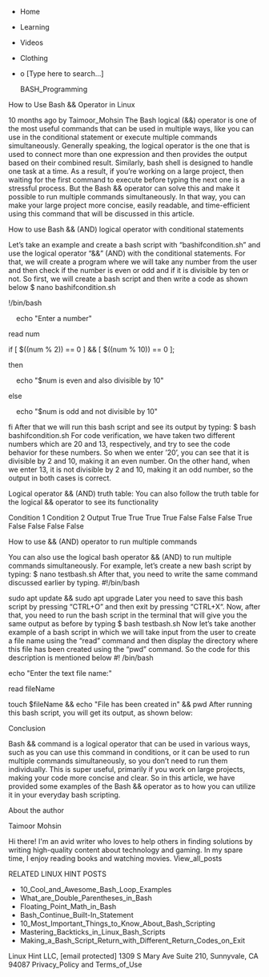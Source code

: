 





















































* Home
* Learning
* Videos
* Clothing
*
  o [Type here to search...]


   BASH_Programming


How to Use Bash && Operator in Linux

10 months ago
by Taimoor_Mohsin
The Bash logical (&&) operator is one of the most useful commands that can be
used in multiple ways, like you can use in the conditional statement or execute
multiple commands simultaneously. Generally speaking, the logical operator is
the one that is used to connect more than one expression and then provides the
output based on their combined result.
Similarly, bash shell is designed to handle one task at a time. As a result, if
you’re working on a large project, then waiting for the first command to
execute before typing the next one is a stressful process. But the Bash &&
operator can solve this and make it possible to run multiple commands
simultaneously. In that way, you can make your large project more concise,
easily readable, and time-efficient using this command that will be discussed
in this article.

How to use Bash && (AND) logical operator with conditional statements

Let’s take an example and create a bash script with “bashifcondition.sh” and
use the logical operator “&&” (AND) with the conditional statements. For that,
we will create a program where we will take any number from the user and then
check if the number is even or odd and if it is divisible by ten or not. So
first, we will create a bash script and then write a code as shown below
$ nano bashifcondition.sh

!/bin/bash

    echo "Enter a number"

read num

if [ $((num % 2)) == 0 ] && [ $((num % 10)) == 0 ];

then

    echo "$num is even and also divisible by 10"

else

    echo "$num is odd and not divisible by 10"

fi
After that we will run this bash script and see its output by typing:
$ bash bashifcondition.sh
For code verification, we have taken two different numbers which are 20 and 13,
respectively, and try to see the code behavior for these numbers. So when we
enter ’20’, you can see that it is divisible by 2 and 10, making it an even
number. On the other hand, when we enter 13, it is not divisible by 2 and 10,
making it an odd number, so the output in both cases is correct.

Logical operator && (AND) truth table: You can also follow the truth table for
the logical && operator to see its functionality

Condition 1 Condition 2 Output
True        True        True
True        False       False
False       True        False
False       False       False


How to use && (AND) operator to run multiple commands

You can also use the logical bash operator && (AND) to run multiple commands
simultaneously. For example, let’s create a new bash script by typing:
$ nano testbash.sh
After that, you need to write the same command discussed earlier by typing.
#!/bin/bash

sudo apt update && sudo apt upgrade
Later you need to save this bash script by pressing “CTRL+O” and then exit by
pressing “CTRL+X“. Now, after that, you need to run the bash script in the
terminal that will give you the same output as before by typing
$ bash testbash.sh
Now let’s take another example of a bash script in which we will take input
from the user to create a file name using the “read” command and then display
the directory where this file has been created using the “pwd” command. So the
code for this description is mentioned below
#! /bin/bash

echo "Enter the text file name:"

read fileName

touch $fileName && echo "File has been created in" && pwd
After running this bash script, you will get its output, as shown below:

Conclusion

Bash && command is a logical operator that can be used in various ways, such as
you can use this command in conditions, or it can be used to run multiple
commands simultaneously, so you don’t need to run them individually. This is
super useful, primarily if you work on large projects, making your code more
concise and clear. So in this article, we have provided some examples of the
Bash && operator as to how you can utilize it in your everyday bash scripting.


About the author


Taimoor Mohsin

Hi there! I'm an avid writer who loves to help others in finding solutions by
writing high-quality content about technology and gaming. In my spare time, I
enjoy reading books and watching movies.
View_all_posts

RELATED LINUX HINT POSTS


* 10_Cool_and_Awesome_Bash_Loop_Examples
* What_are_Double_Parentheses_in_Bash
* Floating_Point_Math_in_Bash
* Bash_Continue_Built-In_Statement
* 10_Most_Important_Things_to_Know_About_Bash_Scripting
* Mastering_Backticks_in_Linux_Bash_Scripts
* Making_a_Bash_Script_Return_with_Different_Return_Codes_on_Exit

Linux Hint LLC, [email protected]
1309 S Mary Ave Suite 210, Sunnyvale, CA 94087
 Privacy_Policy and Terms_of_Use
